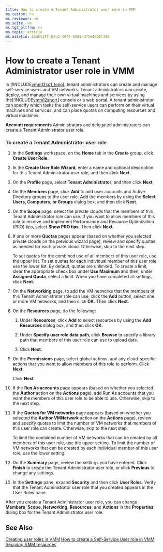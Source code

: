 ```yaml
---
title: How to create a Tenant Administrator user role in VMM
ms.custom: na
ms.reviewer: na
ms.suite: na
ms.tgt_pltfrm: na
ms.topic: article
ms.assetid: 1a3b82ff-03bd-49f4-b083-d75e4902f345
---
```

# How to create a Tenant Administrator user role in VMM
In [!INCLUDE[vmm12sp1_long](../../includes/vmm12sp1_long_md.md)], tenant administrators can create and manage self\-service users and VM networks. Tenant administrators can create, deploy, and manage their own virtual machines and services by using the[!INCLUDE[vmm12short](../../includes/vmm12short_md.md)] console or a web portal. A tenant administrator can specify which tasks the self\-service users can perform on their virtual machines and services, and can place quotas on computing resources and virtual machines.

**Account requirements** Administrators and delegated administrators can create a Tenant Administrator user role.

### To create a Tenant Administrator user role

1.  In the **Settings** workspace, on the **Home** tab in the **Create** group, click **Create User Role**.

2.  In the **Create User Role Wizard**, enter a name and optional description for this Tenant Administrator user role, and then click **Next**.

3.  On the **Profile** page, select **Tenant Administrator**, and then click **Next**.

4.  On the **Members** page, click **Add** to add user accounts and Active Directory groups to the user role. Add the members by using the **Select Users, Computers, or Groups** dialog box, and then click **Next**.

5.  On the **Scope** page, select the private clouds that the members of this Tenant Administrator role can use. If you want to allow members of this role to receive and implement Performance and Resource Optimization \(PRO\) tips, select **Show PRO tips**. Then click **Next**.

6.  If one or more **Quotas** pages appear \(based on whether you selected private clouds on the previous wizard page\), review and specify quotas as needed for each private cloud. Otherwise, skip to the next step.

    To set quotas for the combined use of all members of this user role, use the upper list. To set quotas for each individual member of this user role, use the lower list. By default, quotas are unlimited. To create a limit, clear the appropriate check box under **Use Maximum** and then, under **Assigned Quota**, select a limit. When you have completed all settings, click **Next**.

7.  On the **Networking** page, to add the VM networks that the members of this Tenant Administrator role can use, click the **Add** button, select one or more VM networks, and then click **OK**. Then click **Next**.

8.  On the **Resources** page, do the following:

    1.  Under **Resources**, click **Add** to select resources by using the **Add Resources** dialog box, and then click **OK**.

    2.  Under **Specify user role data path**, click **Browse** to specify a library path that members of this user role can use to upload data.

    3.  Click **Next**.

9. On the **Permissions** page, select global actions, and any cloud\-specific actions that you want to allow members of this role to perform. Click **Next**.

    Click **Next**.

10. If the **Run As accounts** page appears \(based on whether you selected the **Author** action on the **Actions** page\), add Run As accounts that you want the members of this user role to be able to use. Otherwise, skip to the next step.

11. If the **Quotas for VM networks** page appears \(based on whether you selected the **Author VMNetwork** action on the **Actions** page\), review and specify quotas to limit the number of VM networks that members of this user role can create. Otherwise, skip to the next step.

    To limit the combined number of VM networks that can be created by all members of this user role, use the upper setting. To limit the number of VM networks that can be created by each individual member of this user role, use the lower setting.

12. On the **Summary** page, review the settings you have entered. Click **Finish** to create the Tenant Administrator user role, or click **Previous** to change any settings.

13. In the **Settings** pane, expand **Security** and then click **User Roles**. Verify that the Tenant Administrator user role that you created appears in the User Roles pane.

After you create a Tenant Administrator user role, you can change **Members**, **Scope**, **Networking**, **Resources**, and **Actions** in the **Properties** dialog box for the Tenant Administrator user role.

## See Also
[Creating user roles in VMM](Creating-user-roles-in-VMM.md)
[How to create a Self-Service User role in VMM](How-to-create-a-Self-Service-User-role-in-VMM.md)
[Securing VMM resources](Securing-VMM-resources.md)



